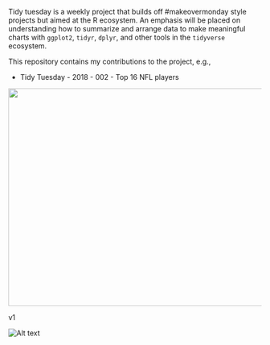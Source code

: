 Tidy tuesday is a weekly project that builds off #makeovermonday style projects but aimed at the R ecosystem. An emphasis will be placed on understanding how to summarize and arrange data to make meaningful charts with `ggplot2`, `tidyr`, `dplyr`, and other tools in the `tidyverse` ecosystem.

This repository contains my contributions to the project, e.g.,

 - Tidy Tuesday - 2018 - 002 - Top 16 NFL players
 
 <img src= "tidytuesday/imgs/image.png" title="Tidy Tuesday 002 - Top 16 QB" alt=""  width="650" height="432"/>
 
 v1
 
 ![Alt text](tidytuesday/imgs/image.png?raw=true "Title")
